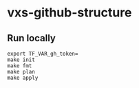 # vxs-github-structure

## Run locally

    export TF_VAR_gh_token=
    make init
    make fmt
    make plan
    make apply
